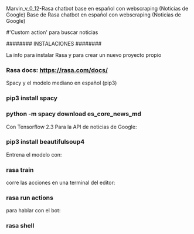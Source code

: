Marvin_v_0_12-Rasa chatbot base en español con webscraping (Noticias de Google)
Base de Rasa chatbot en español con webscraping (Noticias de Google)

#'Custom action' para buscar noticias

######## INSTALACIONES ########

La info para instalar Rasa y para crear un nuevo proyecto propio
### Rasa docs: https://rasa.com/docs/
Spacy y el modelo mediano en español (pip3)
### pip3 install spacy
### python -m spacy download es_core_news_md
Con Tensorflow 2.3
Para la API de noticias de Google:
### pip3 install beautifulsoup4
Entrena el modelo con:
### rasa train
corre las acciones en una terminal del editor:
### rasa run actions
para hablar con el bot:
### rasa shell